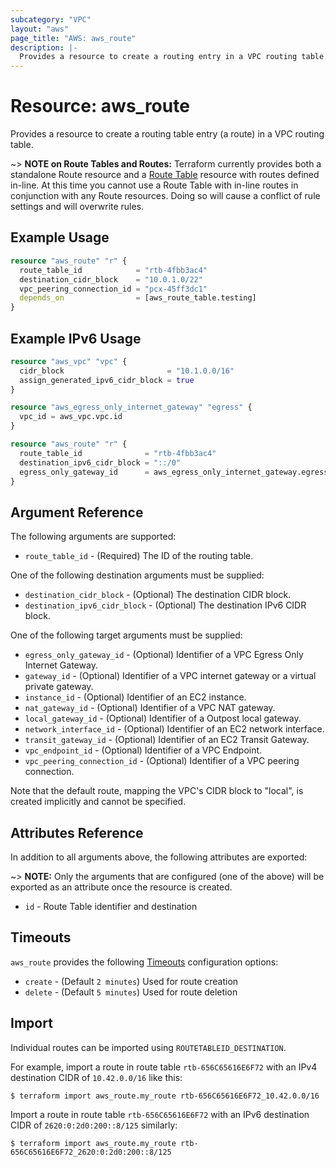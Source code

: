 ```yaml
---
subcategory: "VPC"
layout: "aws"
page_title: "AWS: aws_route"
description: |-
  Provides a resource to create a routing entry in a VPC routing table.
---
```


# Resource: aws_route

Provides a resource to create a routing table entry (a route) in a VPC routing table.

~> **NOTE on Route Tables and Routes:** Terraform currently
provides both a standalone Route resource and a [Route Table](route_table.html) resource with routes
defined in-line. At this time you cannot use a Route Table with in-line routes
in conjunction with any Route resources. Doing so will cause
a conflict of rule settings and will overwrite rules.

## Example Usage

```terraform
resource "aws_route" "r" {
  route_table_id            = "rtb-4fbb3ac4"
  destination_cidr_block    = "10.0.1.0/22"
  vpc_peering_connection_id = "pcx-45ff3dc1"
  depends_on                = [aws_route_table.testing]
}
```

## Example IPv6 Usage

```terraform
resource "aws_vpc" "vpc" {
  cidr_block                       = "10.1.0.0/16"
  assign_generated_ipv6_cidr_block = true
}

resource "aws_egress_only_internet_gateway" "egress" {
  vpc_id = aws_vpc.vpc.id
}

resource "aws_route" "r" {
  route_table_id              = "rtb-4fbb3ac4"
  destination_ipv6_cidr_block = "::/0"
  egress_only_gateway_id      = aws_egress_only_internet_gateway.egress.id
}
```

## Argument Reference

The following arguments are supported:

* `route_table_id` - (Required) The ID of the routing table.

One of the following destination arguments must be supplied:

* `destination_cidr_block` - (Optional) The destination CIDR block.
* `destination_ipv6_cidr_block` - (Optional) The destination IPv6 CIDR block.

One of the following target arguments must be supplied:

* `egress_only_gateway_id` - (Optional) Identifier of a VPC Egress Only Internet Gateway.
* `gateway_id` - (Optional) Identifier of a VPC internet gateway or a virtual private gateway.
* `instance_id` - (Optional) Identifier of an EC2 instance.
* `nat_gateway_id` - (Optional) Identifier of a VPC NAT gateway.
* `local_gateway_id` - (Optional) Identifier of a Outpost local gateway.
* `network_interface_id` - (Optional) Identifier of an EC2 network interface.
* `transit_gateway_id` - (Optional) Identifier of an EC2 Transit Gateway.
* `vpc_endpoint_id` - (Optional) Identifier of a VPC Endpoint.
* `vpc_peering_connection_id` - (Optional) Identifier of a VPC peering connection.

Note that the default route, mapping the VPC's CIDR block to "local", is
created implicitly and cannot be specified.

## Attributes Reference

In addition to all arguments above, the following attributes are exported:

~> **NOTE:** Only the arguments that are configured (one of the above)
will be exported as an attribute once the resource is created.

* `id` - Route Table identifier and destination

## Timeouts

`aws_route` provides the following
[Timeouts](https://www.terraform.io/docs/configuration/blocks/resources/syntax.html#operation-timeouts) configuration options:

- `create` - (Default `2 minutes`) Used for route creation
- `delete` - (Default `5 minutes`) Used for route deletion

## Import

Individual routes can be imported using `ROUTETABLEID_DESTINATION`.

For example, import a route in route table `rtb-656C65616E6F72` with an IPv4 destination CIDR of `10.42.0.0/16` like this:

```console
$ terraform import aws_route.my_route rtb-656C65616E6F72_10.42.0.0/16
```

Import a route in route table `rtb-656C65616E6F72` with an IPv6 destination CIDR of `2620:0:2d0:200::8/125` similarly:

```console
$ terraform import aws_route.my_route rtb-656C65616E6F72_2620:0:2d0:200::8/125
```
